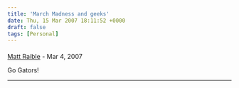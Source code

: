 ```yaml
---
title: 'March Madness and geeks'
date: Thu, 15 Mar 2007 18:11:52 +0000
draft: false
tags: [Personal]
---
```



#### 
[Matt Raible](http://raibledesigns.com "matt@raibledesigns.com") - <time datetime="2007-03-15 15:19:14">Mar 4, 2007</time>

Go Gators!
<hr />
